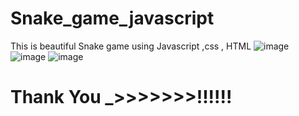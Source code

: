 # Snake_game_javascript
This is beautiful Snake game using Javascript ,css , HTML
![image](https://user-images.githubusercontent.com/102310770/188111057-32df2a16-3050-4c20-81e0-3e059ec10202.png)
![image](https://user-images.githubusercontent.com/102310770/188111472-ecd3a343-9f74-4fbc-861c-c628568c501c.png)
![image](https://user-images.githubusercontent.com/102310770/188111565-60036fb6-5239-4529-b2f9-4805c90a59a1.png)
# Thank You _>>>>>>>!!!!!!

